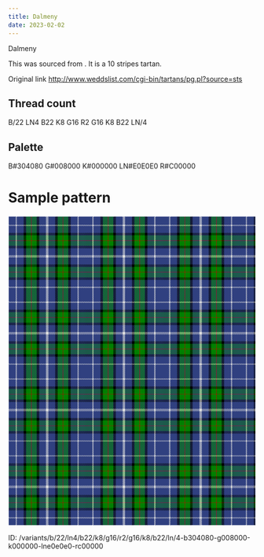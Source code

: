 ```yaml
---
title: Dalmeny
date: 2023-02-02
---
```

Dalmeny

This was sourced from <no value>.  It is a 10 stripes tartan.

Original link http://www.weddslist.com/cgi-bin/tartans/pg.pl?source=sts

## Thread count
B/22 LN4 B22 K8 G16 R2 G16 K8 B22 LN/4

## Palette
B#304080 G#008000 K#000000 LN#E0E0E0 R#C00000

# Sample pattern

![Tartan detail](tartan.png "B/22 LN4 B22 K8 G16 R2 G16 K8 B22 LN/4 tartan")

ID: /variants/b/22/ln4/b22/k8/g16/r2/g16/k8/b22/ln/4-b304080-g008000-k000000-lne0e0e0-rc00000